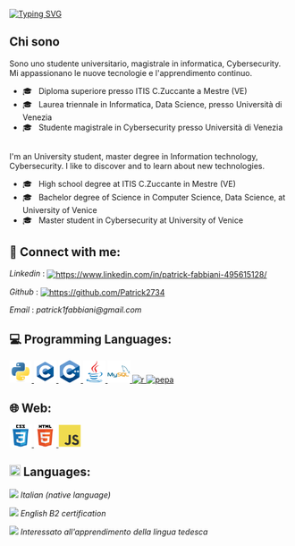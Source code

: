 <a href="https://git.io/typing-svg"><img src="https://readme-typing-svg.herokuapp.com?font=Fira+Code&pause=1500&random=false&width=435&lines=Hello+world%2C+I'm+Patrick" alt="Typing SVG" /></a>

## Chi sono
Sono uno studente universitario, magistrale in informatica, Cybersecurity. Mi appassionano le nuove tecnologie e l'apprendimento continuo.

<ul dir="auto">
  <li>🎓 &nbsp; Diploma superiore presso ITIS C.Zuccante a Mestre (VE)<br></li>
  <li>🎓 &nbsp; Laurea triennale in Informatica, Data Science, presso Università di Venezia<br></li>
  <li>🎓 &nbsp; Studente magistrale in Cybersecurity presso Università di Venezia<br></li>
</ul>

##

I'm an University student, master degree in Information technology, Cybersecurity. I like to discover and to learn about new technologies.
 
<ul dir="auto">
  <li>🎓 &nbsp; High school degree at ITIS C.Zuccante in Mestre (VE)<br></li>
  <li>🎓 &nbsp; Bachelor degree of Science in Computer Science, Data Science, at University of Venice<br></li>
  <li>🎓 &nbsp; Master student in Cybersecurity at University of Venice<br></li>
</ul>

<!--<h3 align="left" dir="auto"><a id="user-content--connect-with-me" class="anchor" aria-hidden="true" tabindex="-1" href="#-connect-with-me"><svg class="octicon octicon-link" viewBox="0 0 16 16" version="1.1" width="16" height="16" aria-hidden="true"><path d="m7.775 3.275 1.25-1.25a3.5 3.5 0 1 1 4.95 4.95l-2.5 2.5a3.5 3.5 0 0 1-4.95 0 .751.751 0 0 1 .018-1.042.751.751 0 0 1 1.042-.018 1.998 1.998 0 0 0 2.83 0l2.5-2.5a2.002 2.002 0 0 0-2.83-2.83l-1.25 1.25a.751.751 0 0 1-1.042-.018.751.751 0 0 1-.018-1.042Zm-4.69 9.64a1.998 1.998 0 0 0 2.83 0l1.25-1.25a.751.751 0 0 1 1.042.018.751.751 0 0 1 .018 1.042l-1.25 1.25a3.5 3.5 0 1 1-4.95-4.95l2.5-2.5a3.5 3.5 0 0 1 4.95 0 .751.751 0 0 1-.018 1.042.751.751 0 0 1-1.042.018 1.998 1.998 0 0 0-2.83 0l-2.5 2.5a1.998 1.998 0 0 0 0 2.83Z"></path></svg></a>💬 Connect with me - Contatti:</h3>-->

## 💬 Connect with me:

<p align="left" dir="auto"><i> Linkedin </i>: 
<a href="https://www.linkedin.com/in/patrick-fabbiani-495615128/" rel="nofollow"><img align="center" src="http://www.stefanoursi.com/wp-content/uploads/2021/04/linked-in-2668688_1280-1024x638.png" alt="https://www.linkedin.com/in/patrick-fabbiani-495615128/" height="30" width="40" style="max-width: 100%;" l2mqtqxnf=""></a>
</p>
<p><i> Github </i>: 
<a href="https://github.com/Patrick2734/"><img align="center" src="https://raw.githubusercontent.com/simple-icons/simple-icons/f1f814e7e8dfedc8b2c0ca727f58a6d35d3a7a89/icons/github.svg" alt="https://github.com/Patrick2734" height="30" width="40" style="max-width: 100%;"></a>
</p>
<p><i> Email </i>:  
<!--<img align="center" src="https://upload.wikimedia.org/wikipedia/commons/thumb/7/7e/Gmail_icon_%282020%29.svg/300px-Gmail_icon_%282020%29.svg.png" height="30" width="37" style="max-width: 100%;"> -->
<i>patrick1fabbiani@gmail.com</i></p>
</p>

<!--<h3 align="left" dir="auto"><a id="user-content--languages" class="anchor" aria-hidden="true" tabindex="-1" href="#-languages"><svg class="octicon octicon-link" viewBox="0 0 16 16" version="1.1" width="16" height="16" aria-hidden="true"><path d="m7.775 3.275 1.25-1.25a3.5 3.5 0 1 1 4.95 4.95l-2.5 2.5a3.5 3.5 0 0 1-4.95 0 .751.751 0 0 1 .018-1.042.751.751 0 0 1 1.042-.018 1.998 1.998 0 0 0 2.83 0l2.5-2.5a2.002 2.002 0 0 0-2.83-2.83l-1.25 1.25a.751.751 0 0 1-1.042-.018.751.751 0 0 1-.018-1.042Zm-4.69 9.64a1.998 1.998 0 0 0 2.83 0l1.25-1.25a.751.751 0 0 1 1.042.018.751.751 0 0 1 .018 1.042l-1.25 1.25a3.5 3.5 0 1 1-4.95-4.95l2.5-2.5a3.5 3.5 0 0 1 4.95 0 .751.751 0 0 1-.018 1.042.751.751 0 0 1-1.042.018 1.998 1.998 0 0 0-2.83 0l-2.5 2.5a1.998 1.998 0 0 0 0 2.83Z"></path></svg></a>💻 Programming Languages:</h3>-->

## 💻 Programming Languages:

<p align="left" dir="auto"> 
  <a href="https://www.python.org" rel="nofollow"> <img src="https://raw.githubusercontent.com/devicons/devicon/master/icons/python/python-original.svg" alt="python" width="40" height="40" style="max-width: 100%;"> </a>
 <a href="https://www.w3schools.com/c/" rel="nofollow"> <img src="https://raw.githubusercontent.com/github/explore/f3e22f0dca2be955676bc70d6214b95b13354ee8/topics/c/c.png" alt="c" width="40" height="40" style="max-width: 100%;">
  <a href="https://www.w3schools.com/cpp/" rel="nofollow"> <img src="https://raw.githubusercontent.com/devicons/devicon/master/icons/cplusplus/cplusplus-original.svg" alt="cplusplus" width="40" height="40" style="max-width: 100%;">
  </a> 
  <a href="https://www.java.com" rel="nofollow"> <img src="https://raw.githubusercontent.com/devicons/devicon/master/icons/java/java-original.svg" alt="java" width="40" height="40" style="max-width: 100%;"> </a> 
  <a href="https://www.mysql.com/" rel="nofollow"> <img src="https://raw.githubusercontent.com/devicons/devicon/master/icons/mysql/mysql-original-wordmark.svg" alt="mysql" width="40" height="40" style="max-width: 100%;"> </a> 
  <a href="https://www.r-project.org/" rel="nofollow"> <img src="https://www.r-project.org/Rlogo.png" alt="r" width="40" height="40" style="max-width: 100%;"> </a> 
  <a href="https://www.dcs.ed.ac.uk/pepa/" rel="nofollow"> <img src="https://www.dcs.ed.ac.uk/pepa/images/PEPAluna.jpg" alt="pepa" width="40" height="40" style="max-width: 100%;"> </a>
</p>

<!--<h3 align="left" dir="auto"><a id="user-content--web" class="anchor" aria-hidden="true" tabindex="-1" href="#-web"><svg class="octicon octicon-link" viewBox="0 0 16 16" version="1.1" width="16" height="16" aria-hidden="true"><path d="m7.775 3.275 1.25-1.25a3.5 3.5 0 1 1 4.95 4.95l-2.5 2.5a3.5 3.5 0 0 1-4.95 0 .751.751 0 0 1 .018-1.042.751.751 0 0 1 1.042-.018 1.998 1.998 0 0 0 2.83 0l2.5-2.5a2.002 2.002 0 0 0-2.83-2.83l-1.25 1.25a.751.751 0 0 1-1.042-.018.751.751 0 0 1-.018-1.042Zm-4.69 9.64a1.998 1.998 0 0 0 2.83 0l1.25-1.25a.751.751 0 0 1 1.042.018.751.751 0 0 1 .018 1.042l-1.25 1.25a3.5 3.5 0 1 1-4.95-4.95l2.5-2.5a3.5 3.5 0 0 1 4.95 0 .751.751 0 0 1-.018 1.042.751.751 0 0 1-1.042.018 1.998 1.998 0 0 0-2.83 0l-2.5 2.5a1.998 1.998 0 0 0 0 2.83Z"></path></svg></a>🌐 Web:</h3>-->

## 🌐 Web:

<p align="left" dir="auto"> 
<a href="https://www.w3schools.com/css/" rel="nofollow"> <img src="https://raw.githubusercontent.com/devicons/devicon/master/icons/css3/css3-original-wordmark.svg" alt="css3" width="40" height="40" style="max-width: 100%;"> </a>
  <a href="https://www.w3.org/html/" rel="nofollow"> <img src="https://raw.githubusercontent.com/devicons/devicon/master/icons/html5/html5-original-wordmark.svg" alt="html5" width="40" height="40" style="max-width: 100%;"> </a> 
  <a href="https://developer.mozilla.org/en-US/docs/Web/JavaScript" rel="nofollow"> <img src="https://raw.githubusercontent.com/devicons/devicon/master/icons/javascript/javascript-original.svg" alt="javascript" width="40" height="40" style="max-width: 100%;"> </a>   
</p>

<!--<h3 align="left" dir="auto"><a id="user-content--web" class="anchor" aria-hidden="true" tabindex="-1" href="#-web"><svg class="octicon octicon-link" viewBox="0 0 16 16" version="1.1" width="16" height="16" aria-hidden="true"><path d="m7.775 3.275 1.25-1.25a3.5 3.5 0 1 1 4.95 4.95l-2.5 2.5a3.5 3.5 0 0 1-4.95 0 .751.751 0 0 1 .018-1.042.751.751 0 0 1 1.042-.018 1.998 1.998 0 0 0 2.83 0l2.5-2.5a2.002 2.002 0 0 0-2.83-2.83l-1.25 1.25a.751.751 0 0 1-1.042-.018.751.751 0 0 1-.018-1.042Zm-4.69 9.64a1.998 1.998 0 0 0 2.83 0l1.25-1.25a.751.751 0 0 1 1.042.018.751.751 0 0 1 .018 1.042l-1.25 1.25a3.5 3.5 0 1 1-4.95-4.95l2.5-2.5a3.5 3.5 0 0 1 4.95 0 .751.751 0 0 1-.018 1.042.751.751 0 0 1-1.042.018 1.998 1.998 0 0 0-2.83 0l-2.5 2.5a1.998 1.998 0 0 0 0 2.83Z"></path></svg></a>
<img src="https://i.pinimg.com/564x/04/f7/41/04f7415d53e2cf9139edaf03d00a7596.jpg" width="20" height="20"> Languages:</h3>-->

## <img src="https://i.pinimg.com/564x/04/f7/41/04f7415d53e2cf9139edaf03d00a7596.jpg" width="20" height="20"> Languages:

<p><img src="https://raw.githubusercontent.com/joielechong/iso-country-flags-svg-collection/9ebbd577b9a70fbfd9a1931be80c66e0d2f31a9d/svg/country-4x3/it.svg" height="26"></img><i> Italian (native language) </i></p>
<p><img src="https://raw.githubusercontent.com/joielechong/iso-country-flags-svg-collection/9ebbd577b9a70fbfd9a1931be80c66e0d2f31a9d/svg/country-4x3/gb.svg" height="26"></img><i> English B2 certification </i></p>
<p><img src="https://raw.githubusercontent.com/joielechong/iso-country-flags-svg-collection/9ebbd577b9a70fbfd9a1931be80c66e0d2f31a9d/svg/country-4x3/de.svg" height="26"></img><i> Interessato all'apprendimento della lingua tedesca </i></p>